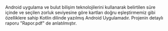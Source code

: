 Android uygulama ve bulut bilişim teknolojilerini kullanarak belirtilen süre içinde ve seçilen zorluk seviyesine göre kartları doğru eşleştirmemiz gibi özelliklere sahip Kotlin dilinde yazılmış Android Uygulamadır.
Projenin detaylı raporu "Rapor.pdf" de anlatılmıştır.
